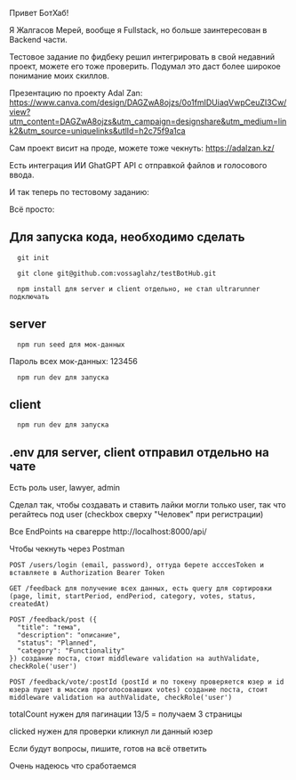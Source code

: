 Привет БотХаб!

Я Жалгасов Мерей, вообще я Fullstack, но больше заинтересован в Backend части.

Тестовое задание по фидбеку решил интегрировать в свой недавний проект, можете его тоже проверить. Подумал это даст более широкое понимание моих скиллов.

Презентацию по проекту Adal Zan: https://www.canva.com/design/DAGZwA8ojzs/0o1fmIDUiaqVwpCeuZI3Cw/view?utm_content=DAGZwA8ojzs&utm_campaign=designshare&utm_medium=link2&utm_source=uniquelinks&utlId=h2c75f9a1ca

Сам проект висит на проде, можете тоже чекнуть: https://adalzan.kz/

Есть интеграция ИИ GhatGPT API с отправкой файлов и голосового ввода.

И так теперь по тестовому заданию:

Всё просто:
## Для запуска кода, необходимо сделать
```
  git init
```
```
  git clone git@github.com:vossaglahz/testBotHub.git
```
```
  npm install для server и client отдельно, не стал ultrarunner подключать
```
## server
```
  npm run seed для мок-данных
```
Пароль всех мок-данных: 123456

```
  npm run dev для запуска
```

## client
```
  npm run dev для запуска
```

## .env для server, client отправил отдельно на чате

Есть роль user, lawyer, admin

Сделал так, чтобы создавать и ставить лайки могли только user, так что регайтесь под user (checkbox сверху "Человек" при регистрации)

Все EndPoints на свагерре http://localhost:8000/api/

Чтобы чекнуть через Postman
```
POST /users/login (email, password), оттуда беретe acccesToken и вставляете в Authorization Bearer Token
```
```
GET /feedback для получение всех данных, есть query для сортировки (page, limit, startPeriod, endPeriod, category, votes, status, createdAt)
```
```
POST /feedback/post ({
  "title": "тема",
  "description": "описание",
  "status": "Planned",
  "category": "Functionality"
}) создание поста, стоит middleware validation на authValidate, checkRole('user')
```
```
POST /feedback/vote/:postId (postId и по токену проверяется юзер и id юзера пушет в массив проголосовавших votes) создание поста, стоит middleware validation на authValidate, checkRole('user')
```

totalCount нужен для пагинации 13/5 = получаем 3 страницы

clicked нужен для проверки кликнул ли данный юзер

Если будут вопросы, пишите, готов на всё ответить

Очень надеюсь что сработаемся
